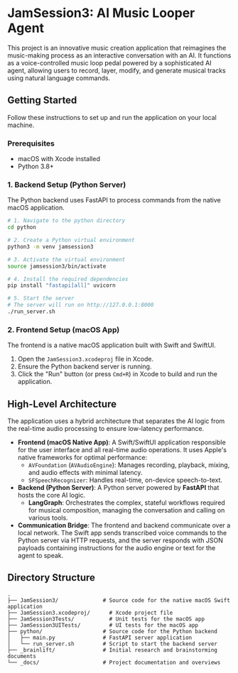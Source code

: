 # JamSession3: AI Music Looper Agent

This project is an innovative music creation application that reimagines the music-making process as an interactive conversation with an AI. It functions as a voice-controlled music loop pedal powered by a sophisticated AI agent, allowing users to record, layer, modify, and generate musical tracks using natural language commands.

## Getting Started

Follow these instructions to set up and run the application on your local machine.

### Prerequisites

-   macOS with Xcode installed
-   Python 3.8+

### 1. Backend Setup (Python Server)

The Python backend uses FastAPI to process commands from the native macOS application.

```bash
# 1. Navigate to the python directory
cd python

# 2. Create a Python virtual environment
python3 -m venv jamsession3

# 3. Activate the virtual environment
source jamsession3/bin/activate

# 4. Install the required dependencies
pip install "fastapi[all]" uvicorn

# 5. Start the server
# The server will run on http://127.0.0.1:8000
./run_server.sh
```

### 2. Frontend Setup (macOS App)

The frontend is a native macOS application built with Swift and SwiftUI.

1.  Open the `JamSession3.xcodeproj` file in Xcode.
2.  Ensure the Python backend server is running.
3.  Click the "Run" button (or press `Cmd+R`) in Xcode to build and run the application.

## High-Level Architecture

The application uses a hybrid architecture that separates the AI logic from the real-time audio processing to ensure low-latency performance.

-   **Frontend (macOS Native App)**: A Swift/SwiftUI application responsible for the user interface and all real-time audio operations. It uses Apple's native frameworks for optimal performance:
    -   `AVFoundation` (`AVAudioEngine`): Manages recording, playback, mixing, and audio effects with minimal latency.
    -   `SFSpeechRecognizer`: Handles real-time, on-device speech-to-text.
-   **Backend (Python Server)**: A Python server powered by **FastAPI** that hosts the core AI logic.
    -   **LangGraph**: Orchestrates the complex, stateful workflows required for musical composition, managing the conversation and calling on various tools.
-   **Communication Bridge**: The frontend and backend communicate over a local network. The Swift app sends transcribed voice commands to the Python server via HTTP requests, and the server responds with JSON payloads containing instructions for the audio engine or text for the agent to speak.

## Directory Structure

```
.
├── JamSession3/              # Source code for the native macOS Swift application
├── JamSession3.xcodeproj/      # Xcode project file
├── JamSession3Tests/           # Unit tests for the macOS app
├── JamSession3UITests/         # UI tests for the macOS app
├── python/                   # Source code for the Python backend
│   ├── main.py               # FastAPI server application
│   └── run_server.sh         # Script to start the backend server
├── _brainlift/               # Initial research and brainstorming documents
└── _docs/                    # Project documentation and overviews
``` 